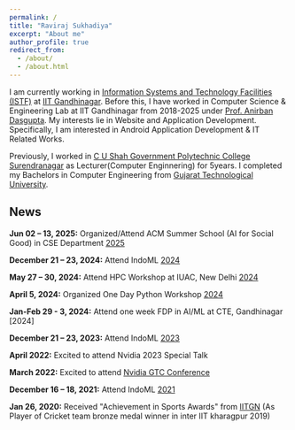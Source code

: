 ```yaml
---
permalink: /
title: "Raviraj Sukhadiya"
excerpt: "About me"
author_profile: true
redirect_from: 
  - /about/
  - /about.html
---
```

I am currently working in [Information Systems and Technology Facilities (ISTF)](https://istf.iitgn.ac.in/) at [IIT Gandhinagar](https://www.iitgn.ac.in/). Before this, I have worked in Computer Science & Engineering Lab at IIT Gandhinagar from 2018-2025 under [Prof. Anirban Dasgupta](https://sites.google.com/site/anirbandasgupta). My  interests lie in Website and Application Development. Specifically, I am interested in Android Application Development & IT Related Works.  

Previously, I worked in [C U Shah Government Polytechnic College Surendranagar](http://www.cusp.cteguj.in/) as Lecturer(Computer Enginnering) for 5years. I completed my Bachelors in Computer Engineering from  [Gujarat Technological University](https://www.gtu.ac.in/).


## News

**Jun 02 – 13, 2025:** Organized/Attend ACM Summer School (AI for Social Good) in CSE Department [2025](https://sustainability-lab.github.io/acm-summer-2025/)

**December 21 – 23, 2024:** Attend IndoML [2024](https://indoml.in/2024/)

**May 27 – 30, 2024:** Attend HPC Workshop at IUAC, New Delhi [2024](https://hpcschool.iuacevents.in/)

**April 5, 2024:** Organized One Day Python Workshop [2024](https://cs.iitgn.ac.in/pythonworkshop.html)

**Jan-Feb 29 - 3, 2024:** Attend one week FDP in AI/ML at CTE, Gandhinagar [2024] 

**December 21 – 23, 2023:** Attend IndoML [2023](https://indoml.in/2023/)

**April 2022:** Excited to attend Nvidia 2023 Special Talk 

**March 2022:** Excited to attend [Nvidia GTC Conference](https://www.nvidia.com/gtc/)  

**December 16 – 18, 2021:** Attend IndoML [2021](https://indoml.in/)

**Jan 26, 2020:** Received "Achievement in Sports Awards" from [IITGN](https://iitgn.ac.in/) (As Player of Cricket team bronze medal winner in inter IIT kharagpur 2019)

  


